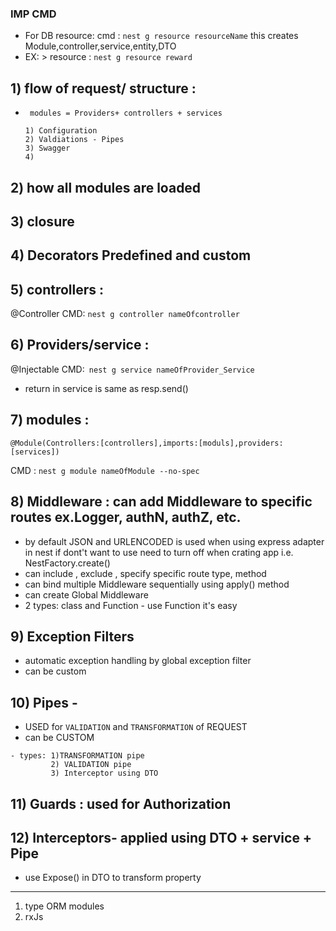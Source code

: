 ### IMP CMD
- For DB resource: cmd : `nest g resource resourceName` 
  this creates Module,controller,service,entity,DTO
- EX: > resource : `nest g resource reward`

## 1) flow of request/ structure :
- ` modules = Providers+ controllers + services` 
   ``` 
   1) Configuration
   2) Valdiations - Pipes
   3) Swagger
   4)
   ```
## 2) how all modules are loaded
## 3) closure
## 4) Decorators Predefined and custom

## 5) controllers :       
@Controller
CMD: `nest g controller nameOfcontroller`
## 6) Providers/service :   
@Injectable
CMD:` nest g service nameOfProvider_Service`
- return in service is same as resp.send()
## 7) modules  : 
```
@Module(Controllers:[controllers],imports:[moduls],providers:[services])
```   
CMD : `nest g module nameOfModule --no-spec`
## 8) Middleware : can add Middleware to specific routes ex.Logger, authN, authZ, etc. 
- by default JSON and URLENCODED is used when using express adapter in 
 nest if dont't want to use need to turn off when crating app 
 i.e. NestFactory.create()
- can include , exclude , specify specific route type, method
- can bind multiple Middleware sequentially using apply() method
- can create Global Middleware
- 2 types: class and Function - use Function it's easy
## 9) Exception Filters
- automatic exception handling by global exception filter
- can be custom
## 10) Pipes -
- USED for `VALIDATION` and `TRANSFORMATION` of REQUEST 
- can be CUSTOM 
```
- types: 1)TRANSFORMATION pipe 
         2) VALIDATION pipe
         3) Interceptor using DTO
```
## 11) Guards : used for Authorization
## 12) Interceptors- applied using DTO + service + Pipe
- use Expose() in DTO to transform property

--------------------------------
1) type ORM modules
2) rxJs
